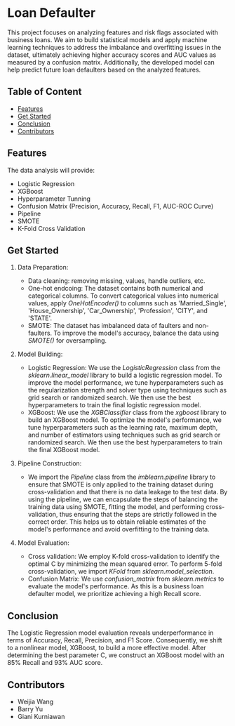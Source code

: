 # Loan Defaulter
This project focuses on analyzing features and risk flags associated with business loans. We aim to build statistical models and apply machine learning techniques to address the imbalance and overfitting issues in the dataset, ultimately achieving higher accuracy scores and AUC values as measured by a confusion matrix. Additionally, the developed model can help predict future loan defaulters based on the analyzed features.

## Table of Content
* [Features](https://github.com/Weijia-Wang341/Loan_Defaulter/blob/main/README.md#Features)
* [Get Started](https://github.com/Weijia-Wang341/Loan_Defaulter/blob/main/README.md#Get-Started)
* [Conclusion](https://github.com/Weijia-Wang341/Loan_Defaulter/blob/main/README.md#Conclusion)
* [Contributors](https://github.com/Weijia-Wang341/Loan_Defaulter/blob/main/README.md#contributors)

## Features
The data analysis will provide:
* Logistic Regression
* XGBoost
* Hyperparameter Tunning
* Confusion Matrix (Precision, Accuracy, Recall, F1, AUC-ROC Curve)
* Pipeline
* SMOTE
* K-Fold Cross Validation

## Get Started
1. Data Preparation:
    - Data cleaning: removing missing, values, handle outliers, etc.
    - One-hot endcoing: The dataset contains both numerical and categorical columns. To convert categorical values into numerical values, apply *OneHotEncoder()* to columns such as 'Married_Single', 'House_Ownership', 'Car_Ownership', 'Profession', 'CITY', and 'STATE'.
    - SMOTE: The dataset has imbalanced data of faulters and non-faulters. To improve the model's accuracy, balance the data using *SMOTE()* for oversampling.
    
2. Model Building:
    - Logistic Regression: We use the *LogisticRegression* class from the *sklearn.linear_model* library to build a logistic regression model. To improve the model performance, we tune hyperparameters such as the regularization strength and solver type using techniques such as grid search or randomized search. We then use the best hyperparameters to train the final logistic regression model.
    - XGBoost: We use the *XGBClassifier* class from the *xgboost* library to build an XGBoost model. To optimize the model's performance, we tune hyperparameters such as the learning rate, maximum depth, and number of estimators using techniques such as grid search or randomized search. We then use the best hyperparameters to train the final XGBoost model.

3. Pipeline Construction:
    - We import the *Pipeline* class from the *imblearn.pipeline* library to ensure that SMOTE is only applied to the training dataset during cross-validation and that there is no data leakage to the test data. By using the pipeline, we can encapsulate the steps of balancing the training data using SMOTE, fitting the model, and performing cross-validation, thus ensuring that the steps are strictly followed in the correct order. This helps us to obtain reliable estimates of the model's performance and avoid overfitting to the training data.
    
5. Model Evaluation:
    - Cross validation: We employ K-fold cross-validation to identify the optimal C by minimizing the mean squared error. To perform 5-fold cross-validation, we import *KFold* from *sklearn.model_selection*.
    - Confusion Matrix: We use *confusion_matrix* from *sklearn.metrics* to evaluate the model's performance. As this is a business loan defaulter model, we prioritize achieving a high Recall score.

## Conclusion
The Logistic Regression model evaluation reveals underperformance in terms of Accuracy, Recall, Precision, and F1 Score. Consequently, we shift to a nonlinear model, XGBoost, to build a more effective model. After determining the best parameter C, we construct an XGBoost model with an 85% Recall and 93% AUC score.

## Contributors
* Weijia Wang
* Barry Yu
* Giani Kurniawan
